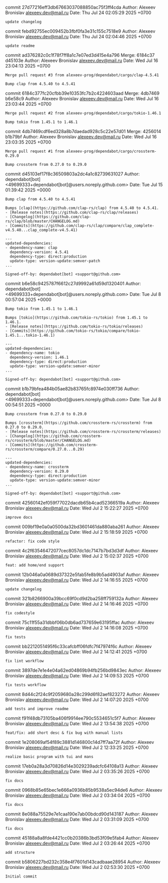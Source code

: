 commit 27d77216eff3db67663037088850ac75f3ff4cda
Author: Alexeev Bronislav <alexeev.dev@mail.ru>
Date:   Thu Jul 24 02:05:29 2025 +0700

    update changelog

commit febd92755ec009452b3fbf0fa3e31c155c7518e9
Author: Alexeev Bronislav <alexeev.dev@mail.ru>
Date:   Thu Jul 24 02:04:46 2025 +0700

    update readme

commit ad376282c0c1f78f7ff8a1c7e07ed3d415e4a796
Merge: 6184c37 d45103e
Author: Alexeev Bronislav <alexeev.dev@mail.ru>
Date:   Wed Jul 16 23:04:13 2025 +0700

    Merge pull request #3 from alexeev-prog/dependabot/cargo/clap-4.5.41
    
    Bump clap from 4.5.40 to 4.5.41

commit 6184c377fc20cfbb39e10353fc7b2c4224603aad
Merge: 4db7469 b6e58c9
Author: Alexeev Bronislav <alexeev.dev@mail.ru>
Date:   Wed Jul 16 23:03:44 2025 +0700

    Merge pull request #2 from alexeev-prog/dependabot/cargo/tokio-1.46.1
    
    Bump tokio from 1.45.1 to 1.46.1

commit 4db7469cdf6ed328a8b7daedad928c5c22e57d01
Merge: 4256014 b1b79bf
Author: Alexeev Bronislav <alexeev.dev@mail.ru>
Date:   Wed Jul 16 23:03:35 2025 +0700

    Merge pull request #1 from alexeev-prog/dependabot/cargo/crossterm-0.29.0
    
    Bump crossterm from 0.27.0 to 0.29.0

commit d45103ef17f8c36509803a2dc4a1c82739631027
Author: dependabot[bot] <49699333+dependabot[bot]@users.noreply.github.com>
Date:   Tue Jul 15 01:39:42 2025 +0000

    Bump clap from 4.5.40 to 4.5.41
    
    Bumps [clap](https://github.com/clap-rs/clap) from 4.5.40 to 4.5.41.
    - [Release notes](https://github.com/clap-rs/clap/releases)
    - [Changelog](https://github.com/clap-rs/clap/blob/master/CHANGELOG.md)
    - [Commits](https://github.com/clap-rs/clap/compare/clap_complete-v4.5.40...clap_complete-v4.5.41)
    
    ---
    updated-dependencies:
    - dependency-name: clap
      dependency-version: 4.5.41
      dependency-type: direct:production
      update-type: version-update:semver-patch
    ...
    
    Signed-off-by: dependabot[bot] <support@github.com>

commit b6e58c9425787f6612c27d9992a61d59d1320401
Author: dependabot[bot] <49699333+dependabot[bot]@users.noreply.github.com>
Date:   Tue Jul 8 00:57:04 2025 +0000

    Bump tokio from 1.45.1 to 1.46.1
    
    Bumps [tokio](https://github.com/tokio-rs/tokio) from 1.45.1 to 1.46.1.
    - [Release notes](https://github.com/tokio-rs/tokio/releases)
    - [Commits](https://github.com/tokio-rs/tokio/compare/tokio-1.45.1...tokio-1.46.1)
    
    ---
    updated-dependencies:
    - dependency-name: tokio
      dependency-version: 1.46.1
      dependency-type: direct:production
      update-type: version-update:semver-minor
    ...
    
    Signed-off-by: dependabot[bot] <support@github.com>

commit b1b79bfea484b05ae82b83765fc8974e030ff736
Author: dependabot[bot] <49699333+dependabot[bot]@users.noreply.github.com>
Date:   Tue Jul 8 00:54:51 2025 +0000

    Bump crossterm from 0.27.0 to 0.29.0
    
    Bumps [crossterm](https://github.com/crossterm-rs/crossterm) from 0.27.0 to 0.29.0.
    - [Release notes](https://github.com/crossterm-rs/crossterm/releases)
    - [Changelog](https://github.com/crossterm-rs/crossterm/blob/master/CHANGELOG.md)
    - [Commits](https://github.com/crossterm-rs/crossterm/compare/0.27.0...0.29)
    
    ---
    updated-dependencies:
    - dependency-name: crossterm
      dependency-version: 0.29.0
      dependency-type: direct:production
      update-type: version-update:semver-minor
    ...
    
    Signed-off-by: dependabot[bot] <support@github.com>

commit 42560142ef059f77022dacdb65b4cad52366519a
Author: Alexeev Bronislav <alexeev.dev@mail.ru>
Date:   Wed Jul 2 15:22:27 2025 +0700

    improve docs

commit 009bf19e0a0a0500da32bd3601461da880aba261
Author: Alexeev Bronislav <alexeev.dev@mail.ru>
Date:   Wed Jul 2 15:18:59 2025 +0700

    refactor: fix code style

commit 4c2f63546472077cec8057dc1dc7147b7bd3d3df
Author: Alexeev Bronislav <alexeev.dev@mail.ru>
Date:   Wed Jul 2 15:02:37 2025 +0700

    feat: add home/end support

commit 12b046a0a0689d37322e5fab5fe8b9b5ad4903af
Author: Alexeev Bronislav <alexeev.dev@mail.ru>
Date:   Wed Jul 2 14:16:55 2025 +0700

    update changelog

commit 321b8266900a39bcc69f0cd9d2ba258ff759132a
Author: Alexeev Bronislav <alexeev.dev@mail.ru>
Date:   Wed Jul 2 14:16:46 2025 +0700

    fix codestyle

commit 75c11f55a31dbbf06b0db6ad737659e63195ffac
Author: Alexeev Bronislav <alexeev.dev@mail.ru>
Date:   Wed Jul 2 14:16:08 2025 +0700

    fix tests

commit bb2212051495f6c33cafcbff06fdfc7f47974f6c
Author: Alexeev Bronislav <alexeev.dev@mail.ru>
Date:   Wed Jul 2 14:12:41 2025 +0700

    fix lint workflow

commit 3897de7e1e4e04a62ed04869b94fb256bd9843ec
Author: Alexeev Bronislav <alexeev.dev@mail.ru>
Date:   Wed Jul 2 14:09:53 2025 +0700

    fix tests workflow

commit 8d44c2f24c9f2059680a28c299d6f82aef823272
Author: Alexeev Bronislav <alexeev.dev@mail.ru>
Date:   Wed Jul 2 14:07:20 2025 +0700

    add tests and improve readme

commit f91f48db73105ba406f9914ee790c5534651c5f7
Author: Alexeev Bronislav <alexeev.dev@mail.ru>
Date:   Wed Jul 2 13:54:38 2025 +0700

    feat/fix: add short desc & fix bug with manual lists

commit 1e208069af54f89c3881d146800c14d7ff7aa72f
Author: Alexeev Bronislav <alexeev.dev@mail.ru>
Date:   Wed Jul 2 12:33:25 2025 +0700

    realize basic program with tui and mans

commit 17eb0a28a3d70826d14e3029239adcfc64108a13
Author: Alexeev Bronislav <alexeev.dev@mail.ru>
Date:   Wed Jul 2 03:35:26 2025 +0700

    fix docs

commit 0968b85e65bec1e666a0936b85b9538a5ec94de6
Author: Alexeev Bronislav <alexeev.dev@mail.ru>
Date:   Wed Jul 2 03:34:04 2025 +0700

    fix docs

commit 8e088a75529e7e1caa190e7ab00bdcd90d143187
Author: Alexeev Bronislav <alexeev.dev@mail.ru>
Date:   Wed Jul 2 03:31:09 2025 +0700

    fix docs

commit 45188a8a8fde4421cc0b20386b3bd53f09e5fab4
Author: Alexeev Bronislav <alexeev.dev@mail.ru>
Date:   Wed Jul 2 03:26:44 2025 +0700

    add structure

commit b5806227bd232c358e4f7601d143cadbaae28954
Author: Alexeev Bronislav <alexeev.dev@mail.ru>
Date:   Wed Jul 2 02:53:30 2025 +0700

    Initial commit
